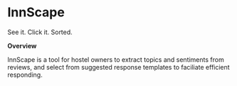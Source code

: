 # InnScape
See it. Click it. Sorted.

**Overview**

InnScape is a tool for hostel owners to extract topics and sentiments from reviews, and select from suggested response templates to faciliate efficient responding. 

